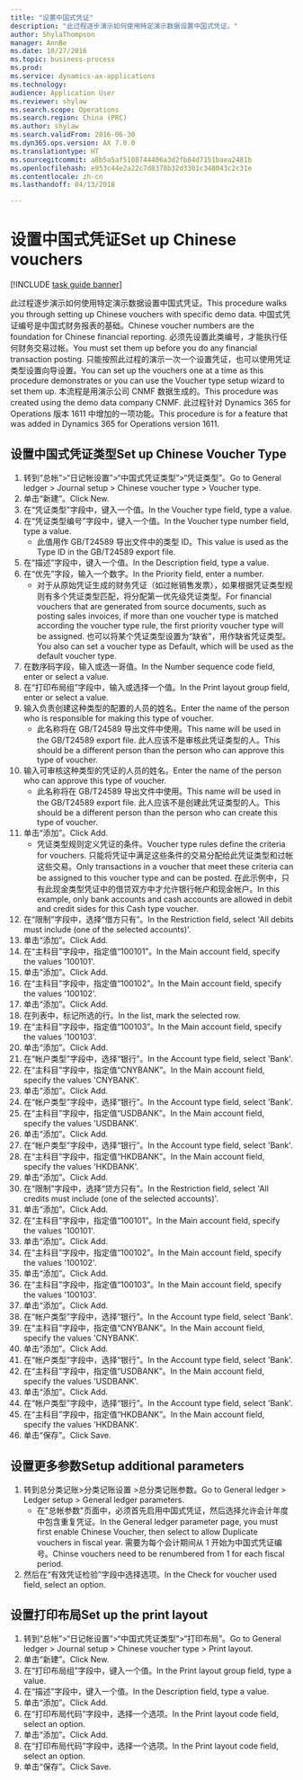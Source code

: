 ```yaml
--- 
title: "设置中国式凭证"
description: "此过程逐步演示如何使用特定演示数据设置中国式凭证。"
author: ShylaThompson
manager: AnnBe
ms.date: 10/27/2016
ms.topic: business-process
ms.prod: 
ms.service: dynamics-ax-applications
ms.technology: 
audience: Application User
ms.reviewer: shylaw
ms.search.scope: Operations
ms.search.region: China (PRC)
ms.author: shylaw
ms.search.validFrom: 2016-06-30
ms.dyn365.ops.version: AX 7.0.0
ms.translationtype: HT
ms.sourcegitcommit: a8b5a5af5108744406a3d2fb84d7151baea2481b
ms.openlocfilehash: e953c44e2a22c7d8378b32d3301c348043c2c31e
ms.contentlocale: zh-cn
ms.lasthandoff: 04/13/2018

---
```

# <a name="set-up-chinese-vouchers"></a><span data-ttu-id="b8402-103">设置中国式凭证</span><span class="sxs-lookup"><span data-stu-id="b8402-103">Set up Chinese vouchers</span></span>

[!INCLUDE [task guide banner](../../includes/task-guide-banner.md)]

<span data-ttu-id="b8402-104">此过程逐步演示如何使用特定演示数据设置中国式凭证。</span><span class="sxs-lookup"><span data-stu-id="b8402-104">This procedure walks you through setting up Chinese vouchers with specific demo data.</span></span>
<span data-ttu-id="b8402-105">中国式凭证编号是中国式财务报表的基础。</span><span class="sxs-lookup"><span data-stu-id="b8402-105">Chinese voucher numbers are the foundation for Chinese financial reporting.</span></span> <span data-ttu-id="b8402-106">必须先设置此类编号，才能执行任何财务交易过帐。</span><span class="sxs-lookup"><span data-stu-id="b8402-106">You must set them up before you do any financial transaction posting.</span></span> <span data-ttu-id="b8402-107">只能按照此过程的演示一次一个设置凭证，也可以使用凭证类型设置向导设置。</span><span class="sxs-lookup"><span data-stu-id="b8402-107">You can set up the vouchers one at a time as this procedure demonstrates or you can use the Voucher type setup wizard to set them up.</span></span>
<span data-ttu-id="b8402-108">本流程是用演示公司 CNMF 数据生成的。</span><span class="sxs-lookup"><span data-stu-id="b8402-108">This procedure was created using the demo data company CNMF.</span></span> <span data-ttu-id="b8402-109">此过程针对 Dynamics 365 for Operations 版本 1611 中增加的一项功能。</span><span class="sxs-lookup"><span data-stu-id="b8402-109">This procedure is for a feature that was added in Dynamics 365 for Operations version 1611.</span></span>


## <a name="set-up-chinese-voucher-type"></a><span data-ttu-id="b8402-110">设置中国式凭证类型</span><span class="sxs-lookup"><span data-stu-id="b8402-110">Set up Chinese Voucher Type</span></span>
1. <span data-ttu-id="b8402-111">转到“总帐”>“日记帐设置”>“中国式凭证类型”>“凭证类型”。</span><span class="sxs-lookup"><span data-stu-id="b8402-111">Go to General ledger > Journal setup > Chinese voucher type > Voucher type.</span></span>
2. <span data-ttu-id="b8402-112">单击“新建”。</span><span class="sxs-lookup"><span data-stu-id="b8402-112">Click New.</span></span>
3. <span data-ttu-id="b8402-113">在“凭证类型”字段中，键入一个值。</span><span class="sxs-lookup"><span data-stu-id="b8402-113">In the Voucher type field, type a value.</span></span>
4. <span data-ttu-id="b8402-114">在“凭证类型编号”字段中，键入一个值。</span><span class="sxs-lookup"><span data-stu-id="b8402-114">In the Voucher type number field, type a value.</span></span>
    * <span data-ttu-id="b8402-115">此值用作 GB/T24589 导出文件中的类型 ID。</span><span class="sxs-lookup"><span data-stu-id="b8402-115">This value is used as the Type ID in the GB/T24589 export file.</span></span>  
5. <span data-ttu-id="b8402-116">在“描述”字段中，键入一个值。</span><span class="sxs-lookup"><span data-stu-id="b8402-116">In the Description field, type a value.</span></span>
6. <span data-ttu-id="b8402-117">在“优先”字段，输入一个数字。</span><span class="sxs-lookup"><span data-stu-id="b8402-117">In the Priority field, enter a number.</span></span>
    * <span data-ttu-id="b8402-118">对于从原始凭证生成的财务凭证（如过帐销售发票），如果根据凭证类型规则有多个凭证类型匹配，将分配第一优先级凭证类型。</span><span class="sxs-lookup"><span data-stu-id="b8402-118">For financial vouchers that are generated from source documents, such as posting sales invoices, if more than one voucher type is matched according the voucher type rule, the first priority voucher type will be assigned.</span></span>  <span data-ttu-id="b8402-119">也可以将某个凭证类型设置为“缺省”，用作缺省凭证类型。</span><span class="sxs-lookup"><span data-stu-id="b8402-119">You also can set a voucher type as Default, which will be used as the default voucher type.</span></span>  
7. <span data-ttu-id="b8402-120">在数序码字段，输入或选一哥值。</span><span class="sxs-lookup"><span data-stu-id="b8402-120">In the Number sequence code field, enter or select a value.</span></span>
8. <span data-ttu-id="b8402-121">在“打印布局组”字段中，输入或选择一个值。</span><span class="sxs-lookup"><span data-stu-id="b8402-121">In the Print layout group field, enter or select a value.</span></span>
9. <span data-ttu-id="b8402-122">输入负责创建这种类型的配置的人员的姓名。</span><span class="sxs-lookup"><span data-stu-id="b8402-122">Enter the name of the person who is responsible for making this type of voucher.</span></span>
    * <span data-ttu-id="b8402-123">此名称将在 GB/T24589 导出文件中使用。</span><span class="sxs-lookup"><span data-stu-id="b8402-123">This name will be used in the GB/T24589 export file.</span></span> <span data-ttu-id="b8402-124">此人应该不是审核此凭证类型的人。</span><span class="sxs-lookup"><span data-stu-id="b8402-124">This should be a different person than the person who can approve this type of voucher.</span></span>  
10. <span data-ttu-id="b8402-125">输入可审核这种类型的凭证的人员的姓名。</span><span class="sxs-lookup"><span data-stu-id="b8402-125">Enter the name of the person who can approve this type of voucher.</span></span>
    * <span data-ttu-id="b8402-126">此名称将在 GB/T24589 导出文件中使用。</span><span class="sxs-lookup"><span data-stu-id="b8402-126">This name will be used in the GB/T24589 export file.</span></span> <span data-ttu-id="b8402-127">此人应该不是创建此凭证类型的人。</span><span class="sxs-lookup"><span data-stu-id="b8402-127">This should be a different person than the person who can create this type of voucher.</span></span>  
11. <span data-ttu-id="b8402-128">单击“添加”。</span><span class="sxs-lookup"><span data-stu-id="b8402-128">Click Add.</span></span>
    * <span data-ttu-id="b8402-129">凭证类型规则定义凭证的条件。</span><span class="sxs-lookup"><span data-stu-id="b8402-129">Voucher type rules define the criteria for vouchers.</span></span> <span data-ttu-id="b8402-130">只能将凭证中满足这些条件的交易分配给此凭证类型和过帐这些交易。</span><span class="sxs-lookup"><span data-stu-id="b8402-130">Only transactions in a voucher that meet these criteria can be assigned to this voucher type and can be posted.</span></span> <span data-ttu-id="b8402-131">在此示例中，只有此现金类型凭证中的借贷双方中才允许银行帐户和现金帐户。</span><span class="sxs-lookup"><span data-stu-id="b8402-131">In this example, only bank accounts and cash accounts are allowed in debit and credit sides for this Cash type voucher.</span></span>  
12. <span data-ttu-id="b8402-132">在“限制”字段中，选择“借方只有”。</span><span class="sxs-lookup"><span data-stu-id="b8402-132">In the Restriction field, select 'All debits must include (one of the selected accounts)'.</span></span>
13. <span data-ttu-id="b8402-133">单击“添加”。</span><span class="sxs-lookup"><span data-stu-id="b8402-133">Click Add.</span></span>
14. <span data-ttu-id="b8402-134">在“主科目”字段中，指定值“100101”。</span><span class="sxs-lookup"><span data-stu-id="b8402-134">In the Main account field, specify the values '100101'.</span></span>
15. <span data-ttu-id="b8402-135">单击“添加”。</span><span class="sxs-lookup"><span data-stu-id="b8402-135">Click Add.</span></span>
16. <span data-ttu-id="b8402-136">在“主科目”字段中，指定值“100102”。</span><span class="sxs-lookup"><span data-stu-id="b8402-136">In the Main account field, specify the values '100102'.</span></span>
17. <span data-ttu-id="b8402-137">单击“添加”。</span><span class="sxs-lookup"><span data-stu-id="b8402-137">Click Add.</span></span>
18. <span data-ttu-id="b8402-138">在列表中，标记所选的行。</span><span class="sxs-lookup"><span data-stu-id="b8402-138">In the list, mark the selected row.</span></span>
19. <span data-ttu-id="b8402-139">在“主科目”字段中，指定值“100103”。</span><span class="sxs-lookup"><span data-stu-id="b8402-139">In the Main account field, specify the values '100103'.</span></span>
20. <span data-ttu-id="b8402-140">单击“添加”。</span><span class="sxs-lookup"><span data-stu-id="b8402-140">Click Add.</span></span>
21. <span data-ttu-id="b8402-141">在“帐户类型”字段中，选择“银行”。</span><span class="sxs-lookup"><span data-stu-id="b8402-141">In the Account type field, select 'Bank'.</span></span>
22. <span data-ttu-id="b8402-142">在“主科目”字段中，指定值“CNYBANK”。</span><span class="sxs-lookup"><span data-stu-id="b8402-142">In the Main account field, specify the values 'CNYBANK'.</span></span>
23. <span data-ttu-id="b8402-143">单击“添加”。</span><span class="sxs-lookup"><span data-stu-id="b8402-143">Click Add.</span></span>
24. <span data-ttu-id="b8402-144">在“帐户类型”字段中，选择“银行”。</span><span class="sxs-lookup"><span data-stu-id="b8402-144">In the Account type field, select 'Bank'.</span></span>
25. <span data-ttu-id="b8402-145">在“主科目”字段中，指定值“USDBANK”。</span><span class="sxs-lookup"><span data-stu-id="b8402-145">In the Main account field, specify the values 'USDBANK'.</span></span>
26. <span data-ttu-id="b8402-146">单击“添加”。</span><span class="sxs-lookup"><span data-stu-id="b8402-146">Click Add.</span></span>
27. <span data-ttu-id="b8402-147">在“帐户类型”字段中，选择“银行”。</span><span class="sxs-lookup"><span data-stu-id="b8402-147">In the Account type field, select 'Bank'.</span></span>
28. <span data-ttu-id="b8402-148">在“主科目”字段中，指定值“HKDBANK”。</span><span class="sxs-lookup"><span data-stu-id="b8402-148">In the Main account field, specify the values 'HKDBANK'.</span></span>
29. <span data-ttu-id="b8402-149">单击“添加”。</span><span class="sxs-lookup"><span data-stu-id="b8402-149">Click Add.</span></span>
30. <span data-ttu-id="b8402-150">在“限制”字段中，选择“贷方只有”。</span><span class="sxs-lookup"><span data-stu-id="b8402-150">In the Restriction field, select 'All credits must include (one of the selected accounts)'.</span></span>
31. <span data-ttu-id="b8402-151">单击“添加”。</span><span class="sxs-lookup"><span data-stu-id="b8402-151">Click Add.</span></span>
32. <span data-ttu-id="b8402-152">在“主科目”字段中，指定值“100101”。</span><span class="sxs-lookup"><span data-stu-id="b8402-152">In the Main account field, specify the values '100101'.</span></span>
33. <span data-ttu-id="b8402-153">单击“添加”。</span><span class="sxs-lookup"><span data-stu-id="b8402-153">Click Add.</span></span>
34. <span data-ttu-id="b8402-154">在“主科目”字段中，指定值“100102”。</span><span class="sxs-lookup"><span data-stu-id="b8402-154">In the Main account field, specify the values '100102'.</span></span>
35. <span data-ttu-id="b8402-155">单击“添加”。</span><span class="sxs-lookup"><span data-stu-id="b8402-155">Click Add.</span></span>
36. <span data-ttu-id="b8402-156">在“主科目”字段中，指定值“100103”。</span><span class="sxs-lookup"><span data-stu-id="b8402-156">In the Main account field, specify the values '100103'.</span></span>
37. <span data-ttu-id="b8402-157">单击“添加”。</span><span class="sxs-lookup"><span data-stu-id="b8402-157">Click Add.</span></span>
38. <span data-ttu-id="b8402-158">在“帐户类型”字段中，选择“银行”。</span><span class="sxs-lookup"><span data-stu-id="b8402-158">In the Account type field, select 'Bank'.</span></span>
39. <span data-ttu-id="b8402-159">在“主科目”字段中，指定值“CNYBANK”。</span><span class="sxs-lookup"><span data-stu-id="b8402-159">In the Main account field, specify the values 'CNYBANK'.</span></span>
40. <span data-ttu-id="b8402-160">单击“添加”。</span><span class="sxs-lookup"><span data-stu-id="b8402-160">Click Add.</span></span>
41. <span data-ttu-id="b8402-161">在“帐户类型”字段中，选择“银行”。</span><span class="sxs-lookup"><span data-stu-id="b8402-161">In the Account type field, select 'Bank'.</span></span>
42. <span data-ttu-id="b8402-162">在“主科目”字段中，指定值“USDBANK”。</span><span class="sxs-lookup"><span data-stu-id="b8402-162">In the Main account field, specify the values 'USDBANK'.</span></span>
43. <span data-ttu-id="b8402-163">单击“添加”。</span><span class="sxs-lookup"><span data-stu-id="b8402-163">Click Add.</span></span>
44. <span data-ttu-id="b8402-164">在“帐户类型”字段中，选择“银行”。</span><span class="sxs-lookup"><span data-stu-id="b8402-164">In the Account type field, select 'Bank'.</span></span>
45. <span data-ttu-id="b8402-165">在“主科目”字段中，指定值“HKDBANK”。</span><span class="sxs-lookup"><span data-stu-id="b8402-165">In the Main account field, specify the values 'HKDBANK'.</span></span>
46. <span data-ttu-id="b8402-166">单击“保存”。</span><span class="sxs-lookup"><span data-stu-id="b8402-166">Click Save.</span></span>

## <a name="setup-additional-parameters"></a><span data-ttu-id="b8402-167">设置更多参数</span><span class="sxs-lookup"><span data-stu-id="b8402-167">Setup additional parameters</span></span>
1. <span data-ttu-id="b8402-168">转到总分类记账>分类记账设置 >总分类记账参数。</span><span class="sxs-lookup"><span data-stu-id="b8402-168">Go to General ledger > Ledger setup > General ledger parameters.</span></span>
    * <span data-ttu-id="b8402-169">在"总帐参数"页面中，必须首先启用中国式凭证，然后选择允许会计年度中包含重复凭证。</span><span class="sxs-lookup"><span data-stu-id="b8402-169">In the General ledger parameter page, you must first enable Chinese Voucher, then select to allow Duplicate vouchers in fiscal year.</span></span> <span data-ttu-id="b8402-170">需要为每个会计期间从 1 开始为中国式凭证编号。</span><span class="sxs-lookup"><span data-stu-id="b8402-170">Chinse vouchers need to be renumbered from 1 for each fiscal period.</span></span>  
2. <span data-ttu-id="b8402-171">然后在“有效凭证检验”字段中选择选项。</span><span class="sxs-lookup"><span data-stu-id="b8402-171">In the Check for voucher used field, select an option.</span></span>

## <a name="set-up-the-print-layout"></a><span data-ttu-id="b8402-172">设置打印布局</span><span class="sxs-lookup"><span data-stu-id="b8402-172">Set up the print layout</span></span>
1. <span data-ttu-id="b8402-173">转到“总帐”>“日记帐设置”>“中国式凭证类型”>“打印布局”。</span><span class="sxs-lookup"><span data-stu-id="b8402-173">Go to General ledger > Journal setup > Chinese voucher type > Print layout.</span></span>
2. <span data-ttu-id="b8402-174">单击“新建”。</span><span class="sxs-lookup"><span data-stu-id="b8402-174">Click New.</span></span>
3. <span data-ttu-id="b8402-175">在“打印布局组”字段中，键入一个值。</span><span class="sxs-lookup"><span data-stu-id="b8402-175">In the Print layout group field, type a value.</span></span>
4. <span data-ttu-id="b8402-176">在“描述”字段中，键入一个值。</span><span class="sxs-lookup"><span data-stu-id="b8402-176">In the Description field, type a value.</span></span>
5. <span data-ttu-id="b8402-177">单击“添加”。</span><span class="sxs-lookup"><span data-stu-id="b8402-177">Click Add.</span></span>
6. <span data-ttu-id="b8402-178">在“打印布局代码”字段中，选择一个选项。</span><span class="sxs-lookup"><span data-stu-id="b8402-178">In the Print layout code field, select an option.</span></span>
7. <span data-ttu-id="b8402-179">单击“添加”。</span><span class="sxs-lookup"><span data-stu-id="b8402-179">Click Add.</span></span>
8. <span data-ttu-id="b8402-180">在“打印布局代码”字段中，选择一个选项。</span><span class="sxs-lookup"><span data-stu-id="b8402-180">In the Print layout code field, select an option.</span></span>
9. <span data-ttu-id="b8402-181">单击“保存”。</span><span class="sxs-lookup"><span data-stu-id="b8402-181">Click Save.</span></span>


